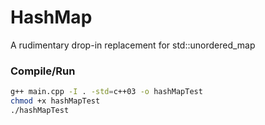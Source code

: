 # HashMap
A rudimentary drop-in replacement for std::unordered_map

### Compile/Run
```bash
g++ main.cpp -I . -std=c++03 -o hashMapTest
chmod +x hashMapTest
./hashMapTest
```

